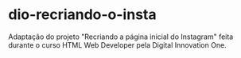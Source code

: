 # dio-recriando-o-insta
Adaptação do projeto "Recriando a página inicial do Instagram" feita durante o curso HTML Web Developer pela Digital Innovation One.
